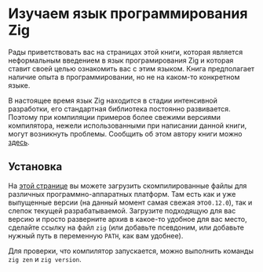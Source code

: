 
# Изучаем язык программирования Zig

Рады приветствовать вас на страницах этой книги, которая является
неформальным введением в язык програмирования Zig и которая ставит своей
целью ознакомить вас с этим языком. Книга предполагает наличие опыта в
программировании, но не на каком-то конкретном языке.

В настоящее время язык Zig находится в стадии интенсивной разработки, его
стандартная библиотека постоянно развивается. Поэтому при компиляции
примеров более свежими версиями компилятора, нежели использованными при
написании данной книги, могут возникнуть проблемы. Сообщить об этом
автору книги можно [здесь](https://github.com/karlseguin/blog/issues).

## Установка

На [этой странице](https://ziglang.org/download/) вы можете загрузить
скомпилированные файлы для различных программно-аппаратных платформ. Там
есть как и уже выпущенные версии (на данный момент самая свежая
это`0.12.0`), так и слепок текущей разрабатываемой. Загрузите подходящую
для вас версию и просто разверните архив в какое-то удобное для вас
место, сделайте ссылку на файл `zig` (или добавьте псевдоним, или
добавьте нужный путь в переменную `PATH`, как вам удобнее).

Для проверки, что компилятор запускается, можно выполнить  команды `zig
zen` и `zig version`.
